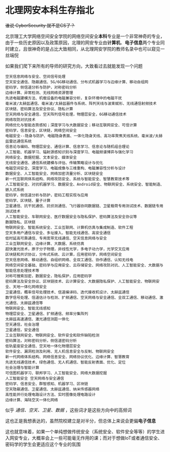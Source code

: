 # 北理网安本科生存指北

~~谁说 CyberSecurity 就不是CS了？~~

北京理工大学网络空间安全学院的网络空间安全**本科**专业是一个非常神奇的专业，由于一些历史原因以及政策原因，北理的网安专业由**计算机**、**电子信息**两个专业同时建立，且很神奇的是占比大致相同，从北理网安学院的教师名录中也可以窥见一丝端倪

如果我们爬下来所有的导师的研究方向，大致看过去就能发现一个问题

```
空天信息网络与安全、空间信号处理
空天安全通信、隐蔽通信、5G/6G移动通信、分布式机器学习与边缘计算、移动自组网
密码学，侧信道分析与防护，对称密码分析
边缘计算、异常检测、无线网络资源管理
先进电磁建模方法、机载设备的电磁兼容分析，复杂环境中的电磁干扰
毫米波/太赫兹通信、毫米波/太赫兹器件与系统、阵列天线与波束赋形、无线通信射频技术
区块链、密码算法及安全协议、隐私计算
空天网络与安全通信，空天阵列信号处理，物理层安全，6G移动通信技术
网络攻防对抗技术
网络优化与智能态势感知；深度学习与大数据安全；移动互联网安全、可信计算
密码学，信息安全，区块链，网络空间安全
电磁安全--隐身与防护、电磁隐身表面、一体化隐身天线、高功率聚焦天线系统、毫米波/太赫兹雷达通信系统
信息论与编码、物理层安全、通信计算、信息学习、信息论与随机组合理论
人工智能、机器学习、辐射源感知识别与深度学习、电磁频谱博弈与强化学习
网络安全、数据挖掘、文本安全、媒体安全
无线安全通信、通信系统建模与评估、传输策略设计与优化
电磁空间安全、深度学习、电磁成像与三维重构、电磁兼容性分析与设计
数据安全、人工智能安全、网络加密流量分析、区块链安全
新一代互联网体系结构、网络攻防安全、系统与智能安全、智慧教育技术等
人工智能安全、对抗机器学习、数据安全、Android安全、物联网安全、系统安全、智能制造、嵌入式系统
密码学，侧信道分析与防护，密码工程实现与应用
密码学、区块链、量子计算
卫星通信、抗干扰通信、抗侦测通信、飞行器协同数据链、卫星载荷专用测试技术、数据链专用测试技术
人工智能安全、车联网安全、医疗数据安全与隐私保护、密码算法及安全协议等
数据隐私、区块链
物联网安全、智能系统安全、工业互联网、计算机仿真与集成制造、软件工程
空天多用户通信与安全、多址接入、智能无线通信、高安全通信
低时延高可靠通信、专用宽带无线通信、空天信息网络与安全
工业互联网安全、边缘计算、大数据、系统仿真
超快激光技术，原子分子物理，非线性光学，多电子动力学，光学交叉应用
区块链和共识协议，分布式系统、云计算，应用密码学，网络空间安全
空天信息网络、移动通信、自组织网络、全双工通信、协作通信、认知无线电
网络空间安全基础、密码学与应用安全、云存储安全、网络攻防对抗、人工智能安全、大数据与智能信息处理技术等
对称可搜索加密，数据安全，隐私保护，应用密码学
密码算法及安全协议、区块链技术、云计算安全、大数据隐私保护、人工智能安全、物联网安全、天地一体化网络安全
卫星通信，概率信号处理技术、信道编译码、迭代接收机设计、太赫兹通信
数字信号处理、信道估计与检测、扩频通信、空天网络与安全通信、全双工通信、移动通信、激光通信、太赫兹通信等
物联网安全、智能无线感知
物理层安全、卫星通信、扩频通信、频率分集阵列
太赫兹高速通信、激光通信测距一体化
空天通信，社会治理
卫星通信，安全通信
工业互联网安全、物联网安全、软件安全和软件缺陷检测
密码算法，对称密码分析，侧信道密码分析
低轨星座安全通信、空天地一体化物理层安全
软件安全、漏洞检测及利用、无人机信息安全与反制、物联网安全
新一代网络体系结构、网络信息安全、网络协议优化、边缘计算、智慧教育
先进无线通信技术、绿色通信、无人机通信、智能反射表面、优化、定位
社会治理与智能计算
可信图机器学习、联邦学习、人工智能安全、网络大数据挖掘
人工智能安全 空天网络与安全通信
密码学、信息安全、群智感知、机器学习、区块链
空天隐蔽通信、卫星通信、太赫兹通信、纳米传感器网络
高性能并行处理电路设计方法、实时图像处理电路设计
边缘计算、海陆空天一体化网络
```

似乎 _通信、空天、卫星、数据_ ，这些词才是这些方向中的高频词

这也正是我想表达的，虽然院校建立是对半分，但总体上来说会更偏**电子信息**

这也就意味着，如果一个单纯想做传统安全（系统安全、软件安全等等）的学生进入网安专业，大概率会上一些可能毫无作用的课；而对于想做IoT或者通信安全、密码学的学生会更适应这个专业的氛围


